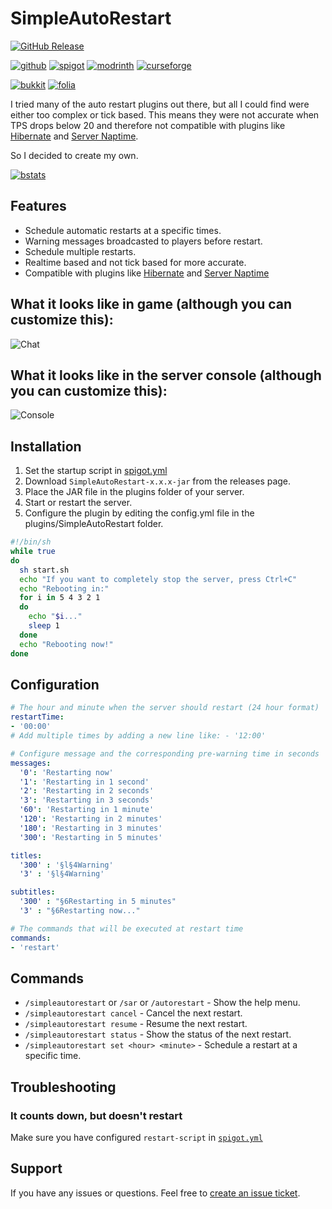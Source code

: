 # SimpleAutoRestart

[![GitHub Release](https://img.shields.io/github/v/release/teunjojo/SimpleAutoRestart?style=for-the-badge)](https://github.com/teunjojo/SimpleAutoRestart/releases)

[![github](https://cdn.jsdelivr.net/npm/@intergrav/devins-badges@3/assets/cozy/available/github_vector.svg)](https://github.com/teunjojo/SimpleAutoRestart)
[![spigot](https://cdn.jsdelivr.net/npm/@intergrav/devins-badges@3/assets/cozy/supported/spigot_vector.svg)](https://www.spigotmc.org/resources/simpleautorestart.107932/)
[![modrinth](https://cdn.jsdelivr.net/npm/@intergrav/devins-badges@3/assets/cozy/available/modrinth_vector.svg)](https://modrinth.com/plugin/simpleautorestart)
[![curseforge](https://cdn.jsdelivr.net/npm/@intergrav/devins-badges@3/assets/cozy/available/curseforge_vector.svg)](https://www.curseforge.com/minecraft/bukkit-plugins/simpleautorestart)

[![bukkit](https://badges.penpow.dev/badges/supported/bukkit/compact.svg)](https://bukkit.org/)
[![folia](https://badges.penpow.dev/badges/unsupported/folia/compact.svg)](https://papermc.io/software/folia)

I tried many of the auto restart plugins out there, but all I could find were either too complex or tick based. This means they were not accurate when TPS drops below 20 and therefore not compatible with plugins like [Hibernate](https://www.spigotmc.org/resources/hibernate.4441/) and [Server Naptime](https://github.com/gvk/MinecraftPluginServerHibernate).

So I decided to create my own.

[![bstats](https://bstats.org/signatures/bukkit/simpleautorestart.svg)](https://www.bstats.org/plugin/bukkit/SimpleAutoRestart/17760)

## Features

- Schedule automatic restarts at a specific times.
- Warning messages broadcasted to players before restart.
- Schedule multiple restarts.
- Realtime based and not tick based for more accurate.
- Compatible with plugins like [Hibernate](https://www.spigotmc.org/resources/hibernate.4441/) and [Server Naptime](https://github.com/gvk/MinecraftPluginServerHibernate)

## What it looks like in game (although you can customize this):
![Chat](https://i.imgur.com/ZjQq3sq.png)

## What it looks like in the server console (although you can customize this):
![Console](https://i.imgur.com/Kshy5U5.png)

## Installation

1. Set the startup script in [spigot.yml](https://docs.papermc.io/paper/reference/spigot-configuration/#settings_restart_script)
2. Download `SimpleAutoRestart-x.x.x-jar` from the releases page.
3. Place the JAR file in the plugins folder of your server.
4. Start or restart the server.
5. Configure the plugin by editing the config.yml file in the plugins/SimpleAutoRestart folder.

```sh
#!/bin/sh
while true
do
  sh start.sh
  echo "If you want to completely stop the server, press Ctrl+C"
  echo "Rebooting in:"
  for i in 5 4 3 2 1
  do
    echo "$i..."
    sleep 1
  done
  echo "Rebooting now!"
done
```

## Configuration

```yml
# The hour and minute when the server should restart (24 hour format)
restartTime:
- '00:00'
# Add multiple times by adding a new line like: - '12:00'

# Configure message and the corresponding pre-warning time in seconds
messages:
  '0': 'Restarting now'
  '1': 'Restarting in 1 second'
  '2': 'Restarting in 2 seconds'
  '3': 'Restarting in 3 seconds'
  '60': 'Restarting in 1 minute'
  '120': 'Restarting in 2 minutes'
  '180': 'Restarting in 3 minutes'
  '300': 'Restarting in 5 minutes'

titles: 
  '300' : '§l§4Warning'
  '3' : '§l§4Warning'

subtitles:
  '300' : "§6Restarting in 5 minutes"
  '3' : "§6Restarting now..."

# The commands that will be executed at restart time
commands:
- 'restart'
```

## Commands

- `/simpleautorestart` or `/sar` or `/autorestart` - Show the help menu.
- `/simpleautorestart cancel` - Cancel the next restart.
- `/simpleautorestart resume` - Resume the next restart.
- `/simpleautorestart status` - Show the status of the next restart.
- `/simpleautorestart set <hour> <minute>` - Schedule a restart at a specific time.

## Troubleshooting

### It counts down, but doesn't restart

Make sure you have configured `restart-script` in [`spigot.yml`](https://docs.papermc.io/paper/reference/spigot-configuration/#settings_restart_script)

## Support

If you have any issues or questions. Feel free to [create an issue ticket](https://github.com/teunjojo/SimpleAutoRestart/issues/new). 
